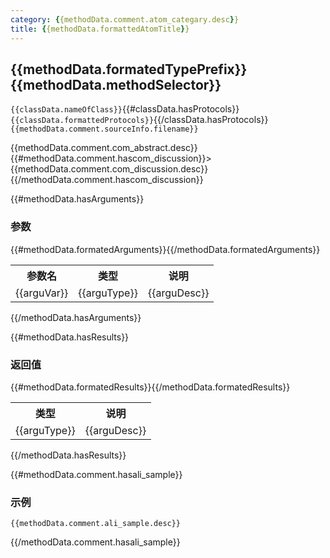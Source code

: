 ```yaml
---
category: {{methodData.comment.atom_categary.desc}}
title: {{methodData.formattedAtomTitle}}
---
```


## {{methodData.formatedTypePrefix}} {{methodData.methodSelector}} 

`{{classData.nameOfClass}}`{{#classData.hasProtocols}}`{{classData.formattedProtocols}}`{{/classData.hasProtocols}}`{{methodData.comment.sourceInfo.filename}}`

{{methodData.comment.com_abstract.desc}}
{{#methodData.comment.hascom_discussion}}> {{methodData.comment.com_discussion.desc}}{{/methodData.comment.hascom_discussion}}

{{#methodData.hasArguments}}
### 参数

<table>
<tr>
<th>参数名</th>
<th>类型</th>
<th>说明</th>
</tr>
{{#methodData.formatedArguments}}<tr>
<td>{{arguVar}}</td>
<td>{{arguType}}</td>
<td>{{arguDesc}}</td>
</tr>{{/methodData.formatedArguments}}
</table>
{{/methodData.hasArguments}}

{{#methodData.hasResults}}
### 返回值

<table>
<tr>
<th>类型</th>
<th>说明</th>
</tr>
{{#methodData.formatedResults}}<tr>
<td>{{arguType}}</td>
<td>{{arguDesc}}</td>
</tr>{{/methodData.formatedResults}}
</table>
{{/methodData.hasResults}}

{{#methodData.comment.hasali_sample}}
### 示例

```
{{methodData.comment.ali_sample.desc}}
```
{{/methodData.comment.hasali_sample}}
